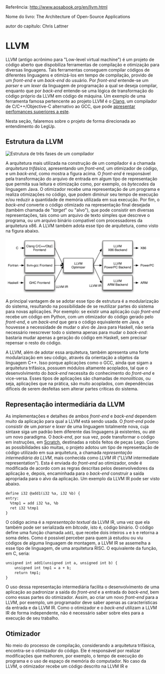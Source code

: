 Referência: http://www.aosabook.org/en/llvm.html

Nome do livro: The Architecture of Open-Source Applications

autor do capítulo: Chris Lattner

# LLVM

LLVM (antigo acrônimo para "Low-level virtual machine") é um projeto de código aberto que dispobiliza ferramentas de compilação e otimização para diversas linguagens. Tais ferramentas conseguem compilar códigos de diferentes linguagens e otimizá-los em tempo de compilação, provido de um *front-end* e um *back-end* do usuário. Por *front-end* entende-se um *parser* e um *lexer* da linguagem de programação a qual se deseja compilar, enquanto que por *back-end* entende-se uma lógica de transformação do código próprio da LLVM em código de máquina. Um exemplo de uma ferramenta famosa pertencente ao projeto LLVM é o [Clang](http://clang.llvm.org/), um compilador de C/C++/Objective-C alternativo ao GCC, que pode [apresentar perfomances superiores a este](http://clang.llvm.org/features.html#performance).

Nesta seção, falaremos sobre o projeto de forma direcionada ao entendimento do LegUp.

## Estrutura da LLVM

![Estrutura de três fases de um compilador](http://www.aosabook.org/images/llvm/SimpleCompiler.png)

A arquitetura mais utilizada na construção de um compilador é a chamada *arquitetura trifásica*, apresentando um *front-end*, um otimizador de código, e um *back-end*, como mostra a figura acima. O *front-end* é responsável pela transformação do arquivo de entrada em algum tipo de representação que permita sua leitura e otimização como, por exemplo, os *bytecodes* da linguagem Java. O otimizador recebe uma representação de um programa e realiza otimizações no código, que podem diminuir seu tempo de execução e/ou reduzir a quantidade de memória utilizada em sua execução. Por fim, o *back-end* converte o código otimizado na representação final desejada (também chamada de "*target*" ou "alvo"), que pode consistir em diversas representações, tais como um arquivo de texto simples que descreve o programa, ou um arquivo binário compatível com processadores da arquitetura x86. A LLVM também adota esse tipo de arquitetura, como visto na figura abaixo.

![Estrutura trifásica da LLVM](https://github.com/JoaoHL/tcc/blob/master/imgs/llvm-implementation-big.PNG?raw=true)

A principal vantagem de se adotar esse tipo de estrutura é a modularização do sistema, resultando na possibilidade de se reutilizar partes do sistema para novas aplicações. Por exemplo: se existir uma aplicação cujo *front-end* recebe um código em Python, com um otimizador do código gerado pelo *front-end*, e um *back-end* que gera o código equivalente em Java, e houvesse a necessidade de mudar o alvo de Java para Haskell, não seria necessário reescrever todo o sistema apenas para mudar o *back-end*: bastaria mudar apenas a geração do código em Haskell, sem precisar repensar o resto do código.

A LLVM, além de adotar essa arquitetura, também apresenta uma forte modularização em seu código, através da orientação a objetos da linguagem C++. Isso porque aplicações como o GCC, ainda que sigam a arquitetura trifásica, possuem módulos altamente acoplados, tal que o desenvolvimento do *back-end* necessita do conhecimento do *front-end* e vice-versa. Esses tipos de aplicações são chamadas de *monolíticas*, ou seja, aplicações que na prática, são muito acoplados, com dependências difíceis de serem desfeitas sem alterar partes críticas do sistema.

## Representação intermediária da LLVM

As implementações e detalhes de ambos *front-end* e *back-end* dependem muito da aplicação para qual a LLVM está sendo usada. O *front-end* pode consistir de um *parser* e *lexer* de uma linguagem totalmente nova, cuja sintaxe siga um padrão bem diferente das linguagens já existentes, ou até um novo paradigma. O *back-end*, por sua vez, pode transformar o código em instruções, em [Scratch](https://scratch.mit.edu/about), destinadas a robôs feitos de peças Lego. Como as possibilidades são muitas, o projeto adotou um tipo de representação de código utilizado em sua arquitetura, a chamada *representação intermediária da LLVM*, mais conhecida como *LLVM IR* ("LLVM intermediate representation"). Esta é enviada do *front-end* ao otimizador, onde é modificada de acordo com as regras descritas pelos desenvolvedores da aplicação e, depois, encaminhada para o *back-end* construir a saída apropriada para o alvo da aplicação. Um exemplo da LLVM IR pode ser visto abaixo.

```
define i32 @add1(i32 %a, i32 %b) {
entry:
  %tmp1 = add i32 %a, %b
  ret i32 %tmp1
}
```

O código acima é a *representação textual* da LLVM IR, uma vez que ela também pode ser serializada em *bitcode*, isto é, código binário. O código define uma função chamada ```add1```, que recebe dois inteiros ```a``` e ```b``` e retorna a soma deles. Como é possível perceber para quem já estudou ou viu códigos de alguma linguagem de montagem, a LLVM IR se assemelha a esse tipo de linguagem, de uma arquitetura RISC. O equivalente da função, em C, seria:

```
unsigned int add1(unsigned int a, unsigned int b) {
	unsigned int tmp1 = a + b;
	return tmp1;
}
```

O uso dessa representação intermediária facilita o desenvolvimento de uma aplicação ao padronizar a saída do *front-end* e a entrada do *back-end*, bem como essas partes do otimizador. Assim, ao criar um novo *front-end* para a LLVM, por exemplo, um programador deve saber apenas as características da entrada e da LLVM IR. Como o otimizador e o *back-end* utilizam a LLVM IR de forma independente, não é necessário saber sobre eles para a execução de seu trabalho.

## Otimizador

No meio do processo de compilação, considerando a arquitetura trifásica, encontra-se o otimizador do código. Ele é responsável por realizar modificações que melhorem, por exemplo, o tempo de execução do programa e o uso de espaço de memória do computador. No caso da LLVM, o otimizador recebe um código descrito na LLVM IR e
